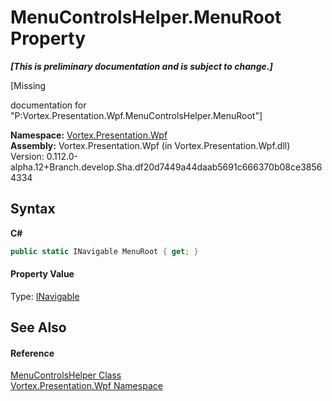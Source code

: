 # MenuControlsHelper.MenuRoot Property 
 _**\[This is preliminary documentation and is subject to change.\]**_

\[Missing <summary> documentation for "P:Vortex.Presentation.Wpf.MenuControlsHelper.MenuRoot"\]

**Namespace:**&nbsp;<a href="N_Vortex_Presentation_Wpf.md">Vortex.Presentation.Wpf</a><br />**Assembly:**&nbsp;Vortex.Presentation.Wpf (in Vortex.Presentation.Wpf.dll) Version: 0.112.0-alpha.12+Branch.develop.Sha.df20d7449a44daab5691c666370b08ce38564334

## Syntax

**C#**<br />
``` C#
public static INavigable MenuRoot { get; }
```


#### Property Value
Type: <a href="T_Vortex_Presentation_Wpf_INavigable.md">INavigable</a>

## See Also


#### Reference
<a href="T_Vortex_Presentation_Wpf_MenuControlsHelper.md">MenuControlsHelper Class</a><br /><a href="N_Vortex_Presentation_Wpf.md">Vortex.Presentation.Wpf Namespace</a><br />